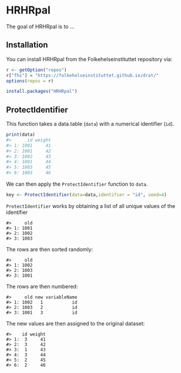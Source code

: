 
<!-- README.md is generated from README.Rmd. Please edit that file -->
HRHRpal
=======

The goal of HRHRpal is to ...

Installation
------------

You can install HRHRpal from the Folkehelseinstituttet repository via:

``` r
r <- getOption("repos")
r["fhi"] = "https://folkehelseinstituttet.github.io/drat/"
options(repos = r)

install.packages("HRHRpal")
```

ProtectIdentifier
-----------------

This function takes a data.table (`data`) with a numerical identifier (`id`).

``` r
print(data)
#>      id weight
#> 1: 1001     41
#> 2: 1001     42
#> 3: 1002     43
#> 4: 1001     44
#> 5: 1003     45
#> 6: 1003     46
```

We can then apply the `ProtectIdentifier` function to `data`.

``` r
key <- ProtectIdentifier(data=data,identifier = "id", seed=4)
```

`ProtectIdentifier` works by obtaining a list of all unique values of the identifier

    #>     old
    #> 1: 1001
    #> 2: 1002
    #> 3: 1003

The rows are then sorted randomly:

    #>     old
    #> 1: 1002
    #> 2: 1003
    #> 3: 1001

The rows are then numbered:

    #>     old new variableName
    #> 1: 1002   1           id
    #> 2: 1003   2           id
    #> 3: 1001   3           id

The new values are then assigned to the original dataset:

    #>    id weight
    #> 1:  3     41
    #> 2:  3     42
    #> 3:  1     43
    #> 4:  3     44
    #> 5:  2     45
    #> 6:  2     46
